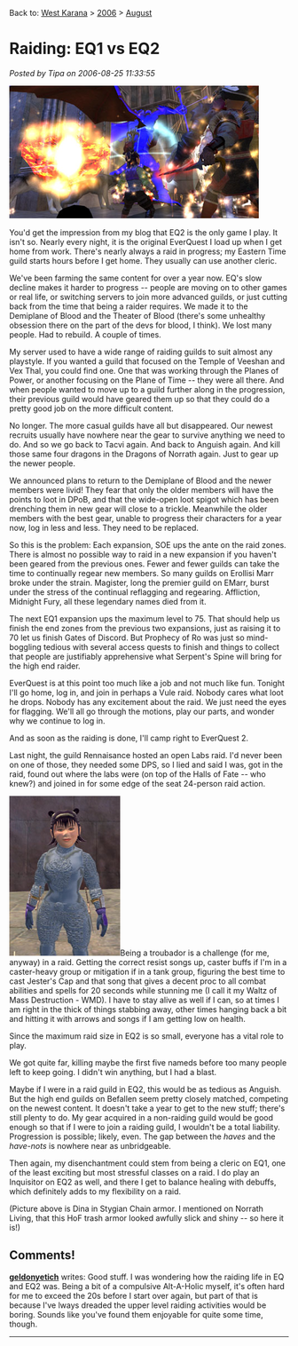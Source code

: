 Back to: [West Karana](/posts/westkarana.md) > [2006](/posts/2006/westkarana.md) > [August](./westkarana.md)
# Raiding: EQ1 vs EQ2

*Posted by Tipa on 2006-08-25 11:33:55*

![Fighting in the Labs](../../../uploads/2006/08/labs.jpg)


You'd get the impression from my blog that EQ2 is the only game I play. It isn't so. Nearly every night, it is the original EverQuest I load up when I get home from work. There's nearly always a raid in progress; my Eastern Time guild starts hours before I get home. They usually can use another cleric.


We've been farming the same content for over a year now. EQ's slow decline makes it harder to progress -- people are moving on to other games or real life, or switching servers to join more advanced guilds, or just cutting back from the time that being a raider requires. We made it to the Demiplane of Blood and the Theater of Blood (there's some unhealthy obsession there on the part of the devs for blood, I think). We lost many people. Had to rebuild. A couple of times.


My server used to have a wide range of raiding guilds to suit almost any playstyle. If you wanted a guild that focused on the Temple of Veeshan and Vex Thal, you could find one. One that was working through the Planes of Power, or another focusing on the Plane of Time -- they were all there. And when people wanted to move up to a guild further along in the progression, their previous guild would have geared them up so that they could do a pretty good job on the more difficult content.


No longer. The more casual guilds have all but disappeared. Our newest recruits usually have nowhere near the gear to survive anything we need to do. And so we go back to Tacvi again. And back to Anguish again. And kill those same four dragons in the Dragons of Norrath again. Just to gear up the newer people.


We announced plans to return to the Demiplane of Blood and the newer members were livid! They fear that only the older members will have the points to loot in DPoB, and that the wide-open loot spigot which has been drenching them in new gear will close to a trickle. Meanwhile the older members with the best gear, unable to progress their characters for a year now, log in less and less. They need to be replaced.


So this is the problem: Each expansion, SOE ups the ante on the raid zones. There is almost no possible way to raid in a new expansion if you haven't been geared from the previous ones. Fewer and fewer guilds can take the time to continually regear new members. So many guilds on Erollisi Marr broke under the strain. Magister, long the premier guild on EMarr, burst under the stress of the continual reflagging and regearing. Affliction, Midnight Fury, all these legendary names died from it.


The next EQ1 expansion ups the maximum level to 75. That should help us finish the end zones from the previous two expansions, just as raising it to 70 let us finish Gates of Discord. But Prophecy of Ro was just so mind-boggling tedious with several access quests to finish and things to collect that people are justifiably apprehensive what Serpent's Spine will bring for the high end raider.


EverQuest is at this point too much like a job and not much like fun. Tonight I'll go home, log in, and join in perhaps a Vule raid. Nobody cares what loot he drops. Nobody has any excitement about the raid. We just need the eyes for flagging. We'll all go through the motions, play our parts, and wonder why we continue to log in.


And as soon as the raiding is done, I'll camp right to EverQuest 2.


Last night, the guild Rennaisance hosted an open Labs raid. I'd never been on one of those, they needed some DPS, so I lied and said I was, got in the raid, found out where the labs were (on top of the Halls of Fate -- who knew?) and joined in for some edge of the seat 24-person raid action.


![Stygian Chain](../../../uploads/2006/08/stygian.jpg)Being a troubador is a challenge (for me, anyway) in a raid. Getting the correct resist songs up, caster buffs if I'm in a caster-heavy group or mitigation if in a tank group, figuring the best time to cast Jester's Cap and that song that gives a decent proc to all combat abilities and spells for 20 seconds while stunning me (I call it my Waltz of Mass Destruction - WMD). I have to stay alive as well if I can, so at times I am right in the thick of things stabbing away, other times hanging back a bit and hitting it with arrows and songs if I am getting low on health.


Since the maximum raid size in EQ2 is so small, everyone has a vital role to play.


We got quite far, killing maybe the first five nameds before too many people left to keep going. I didn't win anything, but I had a blast.


Maybe if I were in a raid guild in EQ2, this would be as tedious as Anguish. But the high end guilds on Befallen seem pretty closely matched, competing on the newest content. It doesn't take a year to get to the new stuff; there's still plenty to do. My gear acquired in a non-raiding guild would be good enough so that if I were to join a raiding guild, I wouldn't be a total liability. Progression is possible; likely, even. The gap between the *haves* and the *have-nots* is nowhere near as unbridgeable.


Then again, my disenchantment could stem from being a cleric on EQ1, one of the least exciting but most stressful classes on a raid. I do play an Inquisitor on EQ2 as well, and there I get to balance healing with debuffs, which definitely adds to my flexibility on a raid.


(Picture above is Dina in Stygian Chain armor. I mentioned on Norrath Living, that this HoF trash armor looked awfully slick and shiny -- so here it is!)




## Comments!

**[geldonyetich](http://geldonyetich.blogspot.com)** writes: Good stuff. I was wondering how the raiding life in EQ and EQ2 was. Being a bit of a compulsive Alt-A-Holic myself, it's often hard for me to exceed the 20s before I start over again, but part of that is because I've lways dreaded the upper level raiding activities would be boring. Sounds like you've found them enjoyable for quite some time, though.

---

